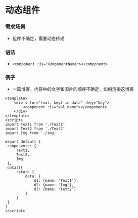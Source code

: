 # 动态组件

### 需求场景

- 组件不确定，需要动态传递

### 语法

- `<component :is="ComponentName"></component>`

### 例子

- 一篇博客，内容中的文字和图片的顺序不确定，如何渲染这博客

```vue
<template>
	<div v-for="(val, key) in data" :key="key">
     	<component :is="val.name"></component>
 	</div>
</template>
<script>
import Text1 from './Text1'
import Text2 from './Text2'
import Img from './img'

export default {
 components: {
     Text1,
     Text2,
     Img
 },
 data(){
     return {
         data: {
             d1: {name: 'Text1'},
             d2: {name: 'Img'},
             d3: {name: 'Text2'}
         }
     }
 }
}
</script>
```

